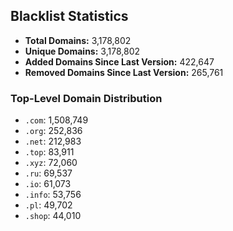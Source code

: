 ## Blacklist Statistics

- **Total Domains:** 3,178,802
- **Unique Domains:** 3,178,802
- **Added Domains Since Last Version:** 422,647
- **Removed Domains Since Last Version:** 265,761

### Top-Level Domain Distribution

-  `.com`: 1,508,749
-  `.org`: 252,836
-  `.net`: 212,983
-  `.top`: 83,911
-  `.xyz`: 72,060
-  `.ru`: 69,537
-  `.io`: 61,073
-  `.info`: 53,756
-  `.pl`: 49,702
-  `.shop`: 44,010
